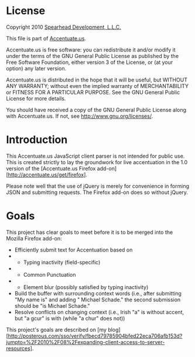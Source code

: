 License
=======
Copyright 2010 [Spearhead Development, L.L.C.](http://www.sddomain.com/)

This file is part of [Accentuate.us](http://accentuate.us/).

Accentuate.us is free software: you can redistribute it and/or modify
it under the terms of the GNU General Public License as published by
the Free Software Foundation, either version 3 of the License, or
(at your option) any later version.

Accentuate.us is distributed in the hope that it will be useful,
but WITHOUT ANY WARRANTY; without even the implied warranty of
MERCHANTABILITY or FITNESS FOR A PARTICULAR PURPOSE. See the
GNU General Public License for more details.

You should have received a copy of the GNU General Public License
along with Accentuate.us. If not, see <http://www.gnu.org/licenses/>.

Introduction
============
This Accentuate.us JavaScript client parser is not intended for public use.
This is created strictly to lay the groundwork for live accentuation in the 1.0
version of the [Accentuate.us Firefox add-on][http://accentuate.us/get/firefox].

Please note well that the use of jQuery is merely for convenience in forming
JSON and submitting requests. The Firefox add-on does so without jQuery.

Goals
=====
This project has clear goals to meet before it is to be merged into the Mozilla
Firefox add-on:

* Efficiently submit text for Accentuation based on
* * Typing inactivity (field-specific)
* * Common Punctuation
* * Element blur (possibly satisfied by typing inactivity)
* Build the buffer with surrounding context words (i.e., after submitting "My
    name is" and adding " Michael Schade." the second submission should be
    "is Michael Schade."
* Resolve conflicts on changing context (i.e., Irish "a" is without accent, but
    "a gcur" is with (while "a chur" does not))

This project's goals are described on [my blog][http://posterous.com/sso/verify/fbecd79785904bfed22eca706afb153d?jumpto=%2F2010%2F08%2Fexpanding-client-access-to-server-resources].
